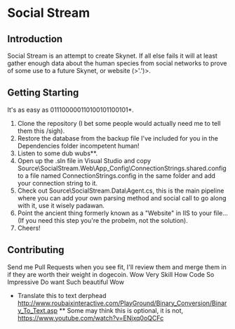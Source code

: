 # Social Stream
## Introduction
Social Stream is an attempt to create Skynet. If all else fails it will at least gather enough data about the human species from social networks to prove of some use to a future Skynet, or website (>'.')>.

## Getting Starting
It's as easy as 011100000110100101100101*.

1. Clone the repository (I bet some people would actually need me to tell them this /sigh).
2. Restore the database from the backup file I've included for you in the Dependencies folder incompetent human!
3. Listen to some dub wubs**.
4. Open up the .sln file in Visual Studio and copy Source\SocialStream.Web\App_Config\ConnectionStrings.shared.config to a file named ConnectionStrings.config in the same folder and add your connection string to it.
5. Check out Source\SocialStream.Data\Agent.cs, this is the main pipeline where you can add your own parsing method and social call to go along with it, use it wisely padawan.
6. Point the ancient thing formerly known as a "Website" in IIS to your file... (If you need this step you're the probelm, not the solution).
7. Cheers!

## Contributing
Send me Pull Requests when you see fit, I'll review them and merge them in if they are worth their weight in dogecoin.
Wow						Very Skill
		How Code
So Impressive		Do want			Such beautiful
								Wow

* Translate this to text derphead http://www.roubaixinteractive.com/PlayGround/Binary_Conversion/Binary_To_Text.asp
** Some may think this is optional, it is not, https://www.youtube.com/watch?v=ENjxq0oQCFc